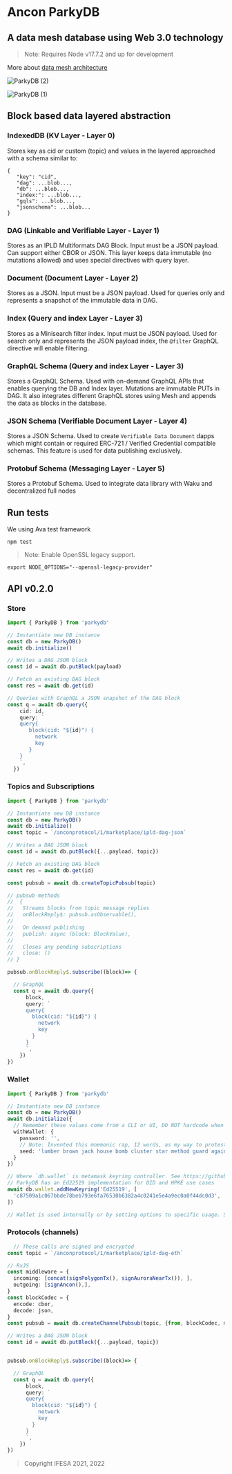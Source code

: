 # Ancon ParkyDB 

## A data mesh database using Web 3.0 technology 

>Note: Requires Node v17.7.2 and up for development

More about [data mesh architecture](https://www.datamesh-architecture.com/) 

![ParkyDB (2)](https://user-images.githubusercontent.com/1248071/159067543-a3afb7dd-c3e0-45f8-be96-9ff20083f488.png)

![ParkyDB (1)](https://user-images.githubusercontent.com/1248071/159067544-593fa50f-9125-4266-9b08-c58f44bd7d5c.png)

## Block based data layered abstraction

### IndexedDB (KV Layer - Layer 0)

Stores key as cid or custom (topic) and values in the layered approached with a schema similar to:

```
{
   "key": "cid",
   "dag": ...blob...,
   "db": ...blob...,
   "index:": ...blob...,
   "gqls": ...blob...,
   "jsonschema": ...blob...
}
```

### DAG  (Linkable and Verifiable Layer - Layer 1)  

Stores as an IPLD Multiformats DAG Block. Input must be a JSON payload. Can support either CBOR or JSON. This layer keeps data immutable (no mutations allowed) and uses special directives with query layer.

### Document (Document Layer - Layer 2) 

Stores as a JSON. Input must be a JSON payload. Used for queries only and represents a snapshot of the immutable data in DAG.

### Index (Query and index Layer - Layer 3)  

Stores as a Minisearch filter index. Input must be JSON payload. Used for search only and represents the JSON payload index, the `@filter` GraphQL directive will enable filtering.

### GraphQL Schema (Query and index Layer - Layer 3)  

Stores a GraphQL Schema. Used with on-demand GraphQL APIs that enables querying the DB and Index layer. Mutations are immutable PUTs in DAG. It also integrates different GraphQL stores using Mesh and appends the data as blocks in the database.

### JSON Schema (Verifiable Document Layer - Layer 4)

Stores a JSON Schema. Used to create `Verifiable Data Document`  dapps which  might contain or required ERC-721 / Verified Credential compatible schemas. This feature is used for data publishing exclusively.

### Protobuf Schema (Messaging Layer - Layer 5)

Stores a Protobuf Schema. Used to integrate data library with Waku and decentralized full nodes


## Run tests

We using Ava test framework

`npm test`


>Note: Enable OpenSSL legacy support.

`export NODE_OPTIONS="--openssl-legacy-provider"`



## API v0.2.0

### Store

```typescript
import { ParkyDB } from 'parkydb'

// Instantiate new DB instance
const db = new ParkyDB()
await db.initialize()

// Writes a DAG JSON block
const id = await db.putBlock(payload)

// Fetch an existing DAG block
const res = await db.get(id)

// Queries with GraphQL a JSON snapshot of the DAG block
const q = await db.query({
    cid: id,
    query: `
    query{
       block(cid: "${id}") {
         network
         key
       }
    }   
    `,
  })
```


### Topics and Subscriptions

```typescript
import { ParkyDB } from 'parkydb'

// Instantiate new DB instance
const db = new ParkyDB()
await db.initialize()
const topic = `/anconprotocol/1/marketplace/ipld-dag-json`

// Writes a DAG JSON block
const id = await db.putBlock({...payload, topic})

// Fetch an existing DAG block
const res = await db.get(id)

const pubsub = await db.createTopicPubsub(topic)

// pubsub methods
//  { 
//   Streams blocks from topic message replies
//   onBlockReply$: pubsub.asObservable(),
//    
//   On demand publishing
//   publish: async (block: BlockValue),
//   
//   Closes any pending subscriptions
//   close: () 
// }

pubsub.onBlockReply$.subscribe((block)=> {

  // GraphQL
  const q = await db.query({
      block,
      query: `
      query{
        block(cid: "${id}") {
          network
          key
        }
      }   
      `,
    })
})  
```


### Wallet

```typescript
import { ParkyDB } from 'parkydb'

// Instantiate new DB instance
const db = new ParkyDB()
await db.initialize({
  // Remember these values come from a CLI or UI, DO NOT hardcode when implementing
  withWallet: {
    password: '',
    // Note: Invented this mnemonic rap, 12 words, as my way to protest #WARINUKRAINE
    seed: 'lumber brown jack house bomb cluster star method guard against war peace',
  }
})

// Where `db.wallet` is metamask keyring controller. See https://github.com/MetaMask/KeyringController
// ParkyDB has an Ed22519 implementation for DID and HPKE use cases
await db.wallet.addNewKeyring('Ed25519', [
  'c87509a1c067bbde78beb793e6fa76530b6382a4c0241e5e4a9ec0a0f44dc0d3',
])

// Wallet is used internally or by setting options to specific usage. See Protocols for how to encrypt and sign.
```



### Protocols (channels)

```typescript
  // These calls are signed and encrypted
const topic = `/anconprotocol/1/marketplace/ipld-dag-eth`

// RxJS
const middleware = {
  incoming: [concat(signPolygonTx(), signAuroraNearTx()), ],
  outgoing: [signAncon(),],
}
const blockCodec = {
  encode: cbor,
  decode: json,
}
const pubsub = await db.createChannelPubsub(topic, {from, blockCodec, middleware})

// Writes a DAG JSON block
const id = await db.putBlock({...payload, topic})


pubsub.onBlockReply$.subscribe((block)=> {

  // GraphQL
  const q = await db.query({
      block,
      query: `
      query{
        block(cid: "${id}") {
          network
          key
        }
      }   
      `,
    })
})
```

 
> Copyright IFESA 2021, 2022
